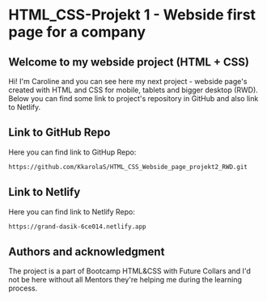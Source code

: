 # HTML_CSS-Projekt 1 - Webside first page for a company

## Welcome to my webside project (HTML + CSS)

Hi! I'm Caroline and you can see here my next project - webside page's created with HTML and CSS for mobile, tablets and bigger desktop (RWD).
Below you can find some link to project's repository in GitHub and also link to Netlify.

## Link to GitHub Repo

Here you can find link to GitHup Repo:

```bash
https://github.com/KkarolaS/HTML_CSS_Webside_page_projekt2_RWD.git
```

## Link to Netlify

Here you can find link to Netlify Repo:

```bash
https://grand-dasik-6ce014.netlify.app
```

## Authors and acknowledgment

The project is a part of Bootcamp HTML&CSS with Future Collars and I'd not be here without all Mentors they're helping me during the learning process.
